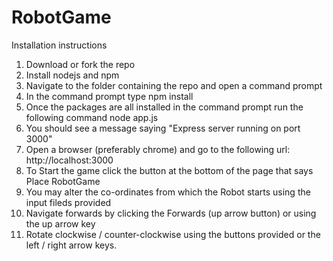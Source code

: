 # RobotGame 

Installation instructions 
1. Download or fork the repo
2. Install nodejs and npm 
3. Navigate to the folder containing the repo and open a command prompt
4. In the command prompt type npm install
5. Once the packages are all installed in the command prompt run the following command node app.js
6. You should see a message saying "Express server running on port 3000"
7. Open a browser (preferably chrome) and go to the following url: http://localhost:3000
8. To Start the game click the button at the bottom of the page that says Place RobotGame
9. You may alter the co-ordinates from which the Robot starts using the input fileds provided
10. Navigate forwards by clicking the Forwards (up arrow button) or using the up arrow key
11. Rotate clockwise / counter-clockwise using the buttons provided or the left / right arrow keys. 
